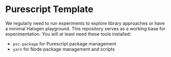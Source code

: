 # Purescript Template

We regularly need to run experiments to explore library approaches or have a minimal Halogen playground. This repository serves as a working base for experimentation. You will at least need these tools installed:

- `psc-package` for Purescript package management
- `yarn` for Node package management and scripts
